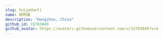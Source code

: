 ```yaml
---
slug: huiyadanli
name: 辉鸭蛋
description: "Hangzhou, China"
github_id: 15783049
github_avatar: https://avatars.githubusercontent.com/u/15783049?v=4
---
```


